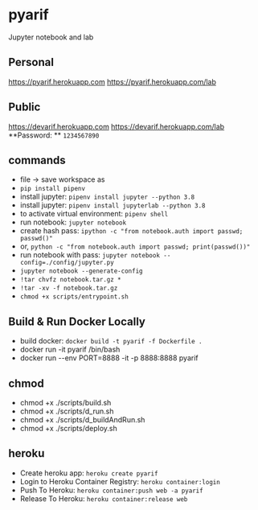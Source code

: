 # pyarif
Jupyter notebook and lab

## Personal

https://pyarif.herokuapp.com
https://pyarif.herokuapp.com/lab

## Public

https://devarif.herokuapp.com
https://devarif.herokuapp.com/lab
**Password: ** `1234567890`

## commands

- file -> save workspace as
- `pip install pipenv`
- install jupyter: `pipenv install jupyter --python 3.8`
- install jupyter: `pipenv install jupyterlab --python 3.8`
- to activate virtual environment: `pipenv shell`
- run notebook: `jupyter notebook`
- create hash pass: `ipython -c "from notebook.auth import passwd; passwd()"`
- or, `python -c "from notebook.auth import passwd; print(passwd())"`
- run notebook with pass: `jupyter notebook --config=./config/jupyter.py`
- `jupyter notebook --generate-config`
- `!tar chvfz notebook.tar.gz *`
- `!tar -xv -f notebook.tar.gz`
- `chmod +x scripts/entrypoint.sh`


## Build & Run Docker Locally

- build docker: `docker build -t pyarif -f Dockerfile .`
- docker run -it pyarif /bin/bash
- docker run --env PORT=8888 -it -p 8888:8888 pyarif


## chmod

- chmod +x ./scripts/build.sh
- chmod +x ./scripts/d_run.sh
- chmod +x ./scripts/d_buildAndRun.sh
- chmod +x ./scripts/deploy.sh

## heroku

- Create heroku app: `heroku create pyarif`
- Login to Heroku Container Registry: `heroku container:login`
- Push To Heroku: `heroku container:push web -a pyarif`
- Release To Heroku: `heroku container:release web`

